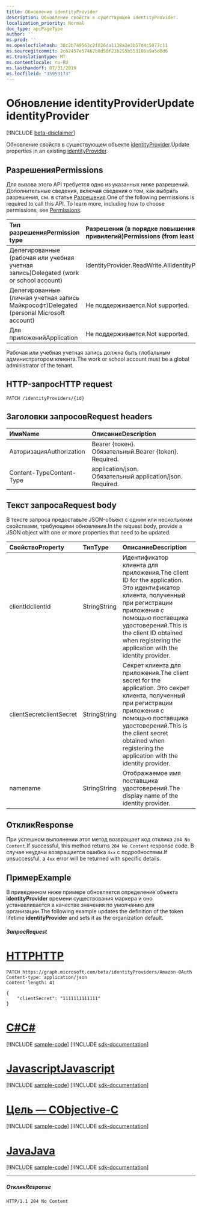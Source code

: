 ```yaml
---
title: Обновление identityProvider
description: Обновление свойств в существующей identityProvider.
localization_priority: Normal
doc_type: apiPageType
author: ''
ms.prod: ''
ms.openlocfilehash: 38c2b749563c2f826da1138a2e3b57d4c5077c11
ms.sourcegitcommit: 2c62457e57467b8d50f21b255b553106a9a5d8d6
ms.translationtype: MT
ms.contentlocale: ru-RU
ms.lasthandoff: 07/31/2019
ms.locfileid: "35953173"
---
```

# <a name="update-identityprovider"></a><span data-ttu-id="ecc13-103">Обновление identityProvider</span><span class="sxs-lookup"><span data-stu-id="ecc13-103">Update identityProvider</span></span>

[!INCLUDE [beta-disclaimer](../../includes/beta-disclaimer.md)]

<span data-ttu-id="ecc13-104">Обновление свойств в существующем объекте [identityProvider](../resources/identityprovider.md).</span><span class="sxs-lookup"><span data-stu-id="ecc13-104">Update properties in an existing [identityProvider](../resources/identityprovider.md).</span></span>

## <a name="permissions"></a><span data-ttu-id="ecc13-105">Разрешения</span><span class="sxs-lookup"><span data-stu-id="ecc13-105">Permissions</span></span>

<span data-ttu-id="ecc13-p101">Для вызова этого API требуется одно из указанных ниже разрешений. Дополнительные сведения, включая сведения о том, как выбрать разрешения, см. в статье [Разрешения](/graph/permissions-reference).</span><span class="sxs-lookup"><span data-stu-id="ecc13-p101">One of the following permissions is required to call this API. To learn more, including how to choose permissions, see [Permissions](/graph/permissions-reference).</span></span>

|<span data-ttu-id="ecc13-108">Тип разрешения</span><span class="sxs-lookup"><span data-stu-id="ecc13-108">Permission type</span></span>      | <span data-ttu-id="ecc13-109">Разрешения (в порядке повышения привилегий)</span><span class="sxs-lookup"><span data-stu-id="ecc13-109">Permissions (from least to most privileged)</span></span>              |
|:--------------------|:---------------------------------------------------------|
|<span data-ttu-id="ecc13-110">Делегированные (рабочая или учебная учетная запись)</span><span class="sxs-lookup"><span data-stu-id="ecc13-110">Delegated (work or school account)</span></span>|<span data-ttu-id="ecc13-111">IdentityProvider.ReadWrite.All</span><span class="sxs-lookup"><span data-stu-id="ecc13-111">IdentityProvider.ReadWrite.All</span></span>|
|<span data-ttu-id="ecc13-112">Делегированные (личная учетная запись Майкрософт)</span><span class="sxs-lookup"><span data-stu-id="ecc13-112">Delegated (personal Microsoft account)</span></span>| <span data-ttu-id="ecc13-113">Не поддерживается.</span><span class="sxs-lookup"><span data-stu-id="ecc13-113">Not supported.</span></span>|
|<span data-ttu-id="ecc13-114">Для приложений</span><span class="sxs-lookup"><span data-stu-id="ecc13-114">Application</span></span>|<span data-ttu-id="ecc13-115">Не поддерживается.</span><span class="sxs-lookup"><span data-stu-id="ecc13-115">Not supported.</span></span>|

<span data-ttu-id="ecc13-116">Рабочая или учебная учетная запись должна быть глобальным администратором клиента.</span><span class="sxs-lookup"><span data-stu-id="ecc13-116">The work or school account must be a global administrator of the tenant.</span></span>

## <a name="http-request"></a><span data-ttu-id="ecc13-117">HTTP-запрос</span><span class="sxs-lookup"><span data-stu-id="ecc13-117">HTTP request</span></span>

<!-- { "blockType": "ignored" } -->
```http
PATCH /identityProviders/{id}
```

## <a name="request-headers"></a><span data-ttu-id="ecc13-118">Заголовки запросов</span><span class="sxs-lookup"><span data-stu-id="ecc13-118">Request headers</span></span>

|<span data-ttu-id="ecc13-119">Имя</span><span class="sxs-lookup"><span data-stu-id="ecc13-119">Name</span></span>|<span data-ttu-id="ecc13-120">Описание</span><span class="sxs-lookup"><span data-stu-id="ecc13-120">Description</span></span>|
|:---------------|:----------|
|<span data-ttu-id="ecc13-121">Авторизация</span><span class="sxs-lookup"><span data-stu-id="ecc13-121">Authorization</span></span>|<span data-ttu-id="ecc13-p102">Bearer {токен}. Обязательный.</span><span class="sxs-lookup"><span data-stu-id="ecc13-p102">Bearer {token}. Required.</span></span>|
|<span data-ttu-id="ecc13-124">Content-Type</span><span class="sxs-lookup"><span data-stu-id="ecc13-124">Content-Type</span></span>|<span data-ttu-id="ecc13-p103">application/json. Обязательный.</span><span class="sxs-lookup"><span data-stu-id="ecc13-p103">application/json. Required.</span></span>|

## <a name="request-body"></a><span data-ttu-id="ecc13-127">Текст запроса</span><span class="sxs-lookup"><span data-stu-id="ecc13-127">Request body</span></span>

<span data-ttu-id="ecc13-128">В тексте запроса предоставьте JSON-объект с одним или несколькими свойствами, требующими обновления.</span><span class="sxs-lookup"><span data-stu-id="ecc13-128">In the request body, provide a JSON object with one or more properties that need to be updated.</span></span>

|<span data-ttu-id="ecc13-129">Свойство</span><span class="sxs-lookup"><span data-stu-id="ecc13-129">Property</span></span>|<span data-ttu-id="ecc13-130">Тип</span><span class="sxs-lookup"><span data-stu-id="ecc13-130">Type</span></span>|<span data-ttu-id="ecc13-131">Описание</span><span class="sxs-lookup"><span data-stu-id="ecc13-131">Description</span></span>|
|:---------------|:--------|:----------|
|<span data-ttu-id="ecc13-132">clientId</span><span class="sxs-lookup"><span data-stu-id="ecc13-132">clientId</span></span>|<span data-ttu-id="ecc13-133">String</span><span class="sxs-lookup"><span data-stu-id="ecc13-133">String</span></span>|<span data-ttu-id="ecc13-134">Идентификатор клиента для приложения.</span><span class="sxs-lookup"><span data-stu-id="ecc13-134">The client ID for the application.</span></span> <span data-ttu-id="ecc13-135">Это идентификатор клиента, полученный при регистрации приложения с помощью поставщика удостоверений.</span><span class="sxs-lookup"><span data-stu-id="ecc13-135">This is the client ID obtained when registering the application with the identity provider.</span></span>|
|<span data-ttu-id="ecc13-136">clientSecret</span><span class="sxs-lookup"><span data-stu-id="ecc13-136">clientSecret</span></span>|<span data-ttu-id="ecc13-137">String</span><span class="sxs-lookup"><span data-stu-id="ecc13-137">String</span></span>|<span data-ttu-id="ecc13-138">Секрет клиента для приложения.</span><span class="sxs-lookup"><span data-stu-id="ecc13-138">The client secret for the application.</span></span> <span data-ttu-id="ecc13-139">Это секрет клиента, полученный при регистрации приложения с помощью поставщика удостоверений.</span><span class="sxs-lookup"><span data-stu-id="ecc13-139">This is the client secret obtained when registering the application with the identity provider.</span></span>|
|<span data-ttu-id="ecc13-140">name</span><span class="sxs-lookup"><span data-stu-id="ecc13-140">name</span></span>|<span data-ttu-id="ecc13-141">String</span><span class="sxs-lookup"><span data-stu-id="ecc13-141">String</span></span>|<span data-ttu-id="ecc13-142">Отображаемое имя поставщика удостоверений.</span><span class="sxs-lookup"><span data-stu-id="ecc13-142">The display name of the identity provider.</span></span>|

## <a name="response"></a><span data-ttu-id="ecc13-143">Отклик</span><span class="sxs-lookup"><span data-stu-id="ecc13-143">Response</span></span>

<span data-ttu-id="ecc13-144">При успешном выполнении этот метод возвращает код отклика `204 No Content`.</span><span class="sxs-lookup"><span data-stu-id="ecc13-144">If successful, this method returns `204 No Content` response code.</span></span> <span data-ttu-id="ecc13-145">В случае неудачи возвращается ошибка `4xx` с подробностями.</span><span class="sxs-lookup"><span data-stu-id="ecc13-145">If unsuccessful, a `4xx` error will be returned with specific details.</span></span>

## <a name="example"></a><span data-ttu-id="ecc13-146">Пример</span><span class="sxs-lookup"><span data-stu-id="ecc13-146">Example</span></span>

<span data-ttu-id="ecc13-147">В приведенном ниже примере обновляется определение объекта **identityProvider** времени существования маркера и оно устанавливается в качестве значения по умолчанию для организации.</span><span class="sxs-lookup"><span data-stu-id="ecc13-147">The following example updates the definition of the token lifetime **identityProvider** and sets it as the organization default.</span></span>

##### <a name="request"></a><span data-ttu-id="ecc13-148">Запрос</span><span class="sxs-lookup"><span data-stu-id="ecc13-148">Request</span></span>


# <a name="httptabhttp"></a>[<span data-ttu-id="ecc13-149">HTTP</span><span class="sxs-lookup"><span data-stu-id="ecc13-149">HTTP</span></span>](#tab/http)
<!-- {
  "blockType": "request",
  "name": "update_identityprovider"
}-->
```http
PATCH https://graph.microsoft.com/beta/identityProviders/Amazon-OAuth
Content-type: application/json
Content-length: 41

{
    "clientSecret": "1111111111111"
}
```
# <a name="ctabcsharp"></a>[<span data-ttu-id="ecc13-150">C#</span><span class="sxs-lookup"><span data-stu-id="ecc13-150">C#</span></span>](#tab/csharp)
[!INCLUDE [sample-code](../includes/snippets/csharp/update-identityprovider-csharp-snippets.md)]
[!INCLUDE [sdk-documentation](../includes/snippets/snippets-sdk-documentation-link.md)]

# <a name="javascripttabjavascript"></a>[<span data-ttu-id="ecc13-151">Javascript</span><span class="sxs-lookup"><span data-stu-id="ecc13-151">Javascript</span></span>](#tab/javascript)
[!INCLUDE [sample-code](../includes/snippets/javascript/update-identityprovider-javascript-snippets.md)]
[!INCLUDE [sdk-documentation](../includes/snippets/snippets-sdk-documentation-link.md)]

# <a name="objective-ctabobjc"></a>[<span data-ttu-id="ecc13-152">Цель — C</span><span class="sxs-lookup"><span data-stu-id="ecc13-152">Objective-C</span></span>](#tab/objc)
[!INCLUDE [sample-code](../includes/snippets/objc/update-identityprovider-objc-snippets.md)]
[!INCLUDE [sdk-documentation](../includes/snippets/snippets-sdk-documentation-link.md)]

# <a name="javatabjava"></a>[<span data-ttu-id="ecc13-153">Java</span><span class="sxs-lookup"><span data-stu-id="ecc13-153">Java</span></span>](#tab/java)
[!INCLUDE [sample-code](../includes/snippets/java/update-identityprovider-java-snippets.md)]
[!INCLUDE [sdk-documentation](../includes/snippets/snippets-sdk-documentation-link.md)]

---


##### <a name="response"></a><span data-ttu-id="ecc13-154">Отклик</span><span class="sxs-lookup"><span data-stu-id="ecc13-154">Response</span></span>

<!-- {
  "blockType": "response",
  "truncated": true
} -->
```http
HTTP/1.1 204 No Content
```

<!-- uuid: 8fcb5dbc-d5aa-4681-8e31-b001d5168d79
2015-10-25 14:57:30 UTC -->
<!--
{
  "type": "#page.annotation",
  "description": "Update identityProvider",
  "keywords": "",
  "section": "documentation",
  "tocPath": "",
  "suppressions": [
  ]
}
-->
